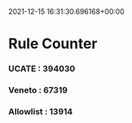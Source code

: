 2021-12-15 16:31:30.696168+00:00
# Rule Counter 
 ### UCATE : 394030

 ### Veneto : 67319

 ### Allowlist : 13914